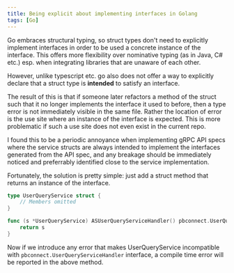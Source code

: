 ```yaml
---
title: Being explicit about implementing interfaces in Golang
tags: [Go]
---
```


Go embraces structural typing, so struct types don't need to explicitly implement interfaces in order to be used a concrete instance of the interface. This offers more flexibility over nominative typing (as in Java, C# etc.) esp. when integrating libraries that are unaware of each other. 

However, unlike typescript etc. go also does not offer a way to explicitly declare that a struct type is **intended** to satisfy an interface. 

The result of this is that if someone later refactors a method of the struct such that it no longer implements the interface it used to before, then a type error is not immediately visible in the same file. Rather the location of error is the use site where an instance of the interface is expected. This is more problematic if such a use site does not even exist in the current repo.

I found this to be a periodic annoyance when implementing gRPC API specs where the service structs are always intended to implement the interfaces generated from the API spec, and any breakage should be immediately noticed and preferrably identified close to the service implementation.

Fortunately, the solution is pretty simple: just add a struct method that returns an instance of the interface. 

```go
type UserQueryService struct {
    // Members omitted
}

func (s *UserQueryService) ASUserQueryServiceHandler() pbconnect.UserQueryServiceHandler {
	return s
}
```

Now if we introduce any error that makes UserQueryService incompatible with `pbconnect.UserQueryServiceHandler` interface, a compile time error will be reported in the above method.
